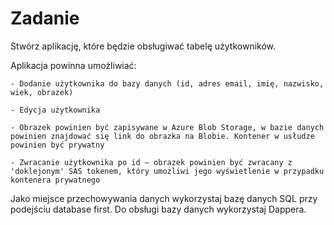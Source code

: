 # Zadanie 

Stwórz aplikację, które będzie obsługiwać tabelę użytkowników.  

Aplikacja powinna umożliwiać: 

    - Dodanie użytkownika do bazy danych (id, adres email, imię, nazwisko, wiek, obrazek) 

    - Edycja użytkownika 

    - Obrazek powinien być zapisywane w Azure Blob Storage, w bazie danych powinien znajdować się link do obrazka na Blobie. Kontener w usłudze powinien być prywatny 

    - Zwracanie użytkownika po id – obrazek powinien być zwracany z 'doklejonym' SAS tokenem, który umożliwi jego wyświetlenie w przypadku kontenera prywatnego 

Jako miejsce przechowywania danych wykorzystaj bazę danych SQL przy podejściu database first. Do obsługi bazy danych wykorzystaj Dappera. 
